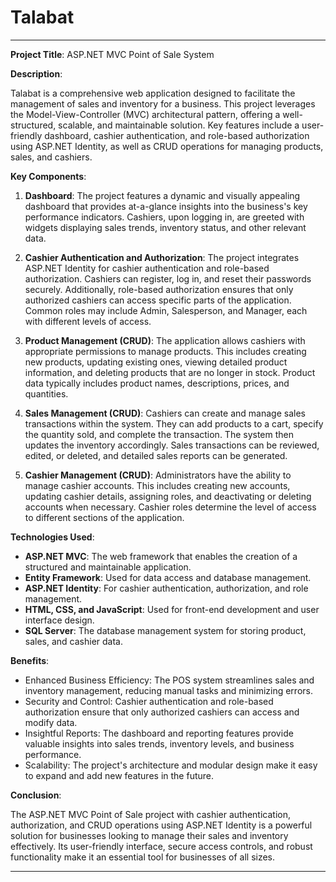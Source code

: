 # Talabat
---

**Project Title**: ASP.NET MVC Point of Sale System 

**Description**:

Talabat is a comprehensive web application designed to facilitate the management of sales and inventory for a business. This project leverages the Model-View-Controller (MVC) architectural pattern, offering a well-structured, scalable, and maintainable solution. Key features include a user-friendly dashboard, cashier authentication, and role-based authorization using ASP.NET Identity, as well as CRUD operations for managing products, sales, and cashiers.

**Key Components**:

1. **Dashboard**: The project features a dynamic and visually appealing dashboard that provides at-a-glance insights into the business's key performance indicators. Cashiers, upon logging in, are greeted with widgets displaying sales trends, inventory status, and other relevant data.

2. **Cashier Authentication and Authorization**: The project integrates ASP.NET Identity for cashier authentication and role-based authorization. Cashiers can register, log in, and reset their passwords securely. Additionally, role-based authorization ensures that only authorized cashiers can access specific parts of the application. Common roles may include Admin, Salesperson, and Manager, each with different levels of access.

3. **Product Management (CRUD)**: The application allows cashiers with appropriate permissions to manage products. This includes creating new products, updating existing ones, viewing detailed product information, and deleting products that are no longer in stock. Product data typically includes product names, descriptions, prices, and quantities.

4. **Sales Management (CRUD)**: Cashiers can create and manage sales transactions within the system. They can add products to a cart, specify the quantity sold, and complete the transaction. The system then updates the inventory accordingly. Sales transactions can be reviewed, edited, or deleted, and detailed sales reports can be generated.

5. **Cashier Management (CRUD)**: Administrators have the ability to manage cashier accounts. This includes creating new accounts, updating cashier details, assigning roles, and deactivating or deleting accounts when necessary. Cashier roles determine the level of access to different sections of the application.

**Technologies Used**:

- **ASP.NET MVC**: The web framework that enables the creation of a structured and maintainable application.
- **Entity Framework**: Used for data access and database management.
- **ASP.NET Identity**: For cashier authentication, authorization, and role management.
- **HTML, CSS, and JavaScript**: Used for front-end development and user interface design.
- **SQL Server**: The database management system for storing product, sales, and cashier data.

**Benefits**:

- Enhanced Business Efficiency: The POS system streamlines sales and inventory management, reducing manual tasks and minimizing errors.
- Security and Control: Cashier authentication and role-based authorization ensure that only authorized cashiers can access and modify data.
- Insightful Reports: The dashboard and reporting features provide valuable insights into sales trends, inventory levels, and business performance.
- Scalability: The project's architecture and modular design make it easy to expand and add new features in the future.

**Conclusion**:

The ASP.NET MVC Point of Sale project with cashier authentication, authorization, and CRUD operations using ASP.NET Identity is a powerful solution for businesses looking to manage their sales and inventory effectively. Its user-friendly interface, secure access controls, and robust functionality make it an essential tool for businesses of all sizes.

---
